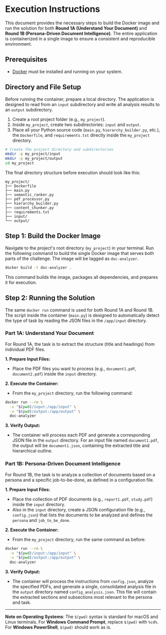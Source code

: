 # **Execution Instructions**

This document provides the necessary steps to build the Docker image and run the solution for both **Round 1A (Understand Your Document)** and **Round 1B (Persona-Driven Document Intelligence)**. The entire application is containerized in a single image to ensure a consistent and reproducible environment.

## **Prerequisites**

*   [Docker](https://www.docker.com/products/docker-desktop/) must be installed and running on your system.

## **Directory and File Setup**

Before running the container, prepare a local directory. The application is designed to read from an `input` subdirectory and write all analysis results to an `output` subdirectory.

1.  Create a root project folder (e.g., `my_project`).
2.  Inside `my_project`, create two subdirectories: `input` and `output`.
3.  Place all your Python source code (`main.py`, `hierarchy_builder.py`, etc.), the `Dockerfile`, and `requirements.txt` directly inside the `my_project` directory.

```bash
# Create the project directory and subdirectories
mkdir -p my_project/input
mkdir -p my_project/output
cd my_project
```

The final directory structure before execution should look like this:

```
my_project/
├── Dockerfile
├── main.py
├── semantic_ranker.py
├── pdf_processor.py
├── hierarchy_builder.py
├── content_chunker.py
├── requirements.txt
├── input/
└── output/
```

## **Step 1: Build the Docker Image**

Navigate to the project's root directory (`my_project`) in your terminal. Run the following command to build the single Docker image that serves both parts of the challenge. The image will be tagged as `doc-analyzer`.

```bash
docker build -t doc-analyzer .
```

This command builds the image, packages all dependencies, and prepares it for execution.

## **Step 2: Running the Solution**

The same `docker run` command is used for both Round 1A and Round 1B. The script inside the container (`main.py`) is designed to automatically detect the type of task by reading the JSON files in the `/app/input` directory.

### **Part 1A: Understand Your Document**

For Round 1A, the task is to extract the structure (title and headings) from individual PDF files.

**1. Prepare Input Files:**
*   Place the PDF files you want to process (e.g., `document1.pdf`, `document2.pdf`) inside the `input` directory.

**2. Execute the Container:**
*   From the `my_project` directory, run the following command:

```bash
docker run --rm \
  -v "$(pwd)/input:/app/input" \
  -v "$(pwd)/output:/app/output" \
  doc-analyzer
```

**3. Verify Output:**
*   The container will process each PDF and generate a corresponding JSON file in the `output` directory. For an input file named `document1.pdf`, the output will be `document1.json`, containing the extracted title and hierarchical outline.

### **Part 1B: Persona-Driven Document Intelligence**

For Round 1B, the task is to analyze a collection of documents based on a persona and a specific job-to-be-done, as defined in a configuration file.

**1. Prepare Input Files:**
*   Place the collection of PDF documents (e.g., `report1.pdf`, `study.pdf`) inside the `input` directory.
*   Also in the `input` directory, create a JSON configuration file (e.g., `config.json`) that lists the documents to be analyzed and defines the `persona` and `job_to_be_done`.

**2. Execute the Container:**
*   From the `my_project` directory, run the same command as before:

```bash
docker run --rm \
  -v "$(pwd)/input:/app/input" \
  -v "$(pwd)/output:/app/output" \
  doc-analyzer
```

**3. Verify Output:**
*   The container will process the instructions from `config.json`, analyze the specified PDFs, and generate a single, consolidated analysis file in the `output` directory named `config_analysis.json`. This file will contain the extracted sections and subsections most relevant to the persona and task.

***
**Note on Operating Systems**: The `$(pwd)` syntax is standard for macOS and Linux terminals. For **Windows Command Prompt**, replace `$(pwd)` with `%cd%`. For **Windows PowerShell**, `$(pwd)` should work as is.